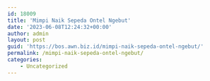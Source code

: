 ```yaml
---
id: 18009
title: 'Mimpi Naik Sepeda Ontel Ngebut'
date: '2023-06-08T12:24:32+00:00'
author: admin
layout: post
guid: 'https://bos.awn.biz.id/mimpi-naik-sepeda-ontel-ngebut/'
permalink: /mimpi-naik-sepeda-ontel-ngebut/
categories:
    - Uncategorized
---
```


